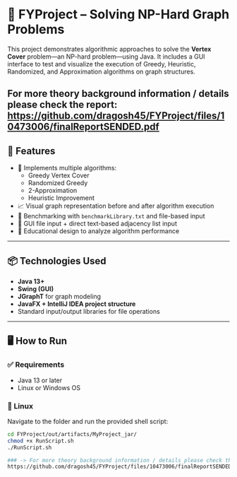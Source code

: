 # 🧠 FYProject – Solving NP-Hard Graph Problems

This project demonstrates algorithmic approaches to solve the **Vertex Cover** problem—an NP-hard problem—using Java. It includes a GUI interface to test and visualize the execution of Greedy, Heuristic, Randomized, and Approximation algorithms on graph structures.

For more theory background information / details please check the report:
https://github.com/dragosh45/FYProject/files/10473006/finalReportSENDED.pdf
---

## 🚀 Features

- 🎯 Implements multiple algorithms:
  - Greedy Vertex Cover
  - Randomized Greedy
  - 2-Approximation
  - Heuristic Improvement
- 📈 Visual graph representation before and after algorithm execution
- 🧪 Benchmarking with `benchmarkLibrary.txt` and file-based input
- 📂 GUI file input + direct text-based adjacency list input
- 🧠 Educational design to analyze algorithm performance

---

## 📦 Technologies Used

- **Java 13+**
- **Swing (GUI)**
- **JGraphT** for graph modeling
- **JavaFX + IntelliJ IDEA project structure**
- Standard input/output libraries for file operations

---

## 🖥 How to Run

### ✅ Requirements
- Java 13 or later
- Linux or Windows OS

### 🔧 Linux

Navigate to the folder and run the provided shell script:

```bash
cd FYProject/out/artifacts/MyProject_jar/
chmod +x RunScript.sh
./RunScript.sh

### -> For more theory background information / details please check the report:
https://github.com/dragosh45/FYProject/files/10473006/finalReportSENDED.pdf
